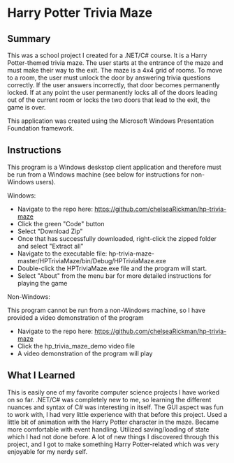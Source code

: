 # Harry Potter Trivia Maze

## Summary

This was a school project I created for a .NET/C# course. It is a Harry Potter-themed trivia maze. The user starts at the entrance of the maze and must make their way to the exit. The maze is a 4x4 grid of rooms. To move to a room, the user must unlock the door by answering trivia questions correctly. If the user answers incorrectly, that door becomes permanently locked. If at any point the user permanently locks all of the doors leading out of the current room or locks the two doors that lead to the exit, the game is over.

This application was created using the Microsoft Windows Presentation Foundation framework.

## Instructions
This program is a Windows deskstop client application and therefore must be run from a Windows machine (see below for instructions for non-Windows users).

Windows:

- Navigate to the repo here: https://github.com/chelseaRickman/hp-trivia-maze
- Click the green "Code" button
- Select "Download Zip"
- Once that has successfully downloaded, right-click the zipped folder and select "Extract all"
- Navigate to the executable file: hp-trivia-maze-master/HPTriviaMaze/bin/Debug/HPTriviaMaze.exe
- Double-click the HPTriviaMaze.exe file and the program will start.
- Select "About" from the menu bar for more detailed instructions for playing the game

Non-Windows:

This program cannot be run from a non-Windows machine, so I have provided a video demonstration of the program
- Navigate to the repo here: https://github.com/chelseaRickman/hp-trivia-maze
- Click the hp_trivia_maze_demo video file
- A video demonstration of the program will play

## What I Learned

This is easily one of my favorite computer science projects I have worked on so far. .NET/C# was completely new to me, so learning the different nuances and syntax of C# was interesting in itself. The GUI aspect was fun to work with, I had very little experience with that before this project. Used a little bit of animation with the Harry Potter character in the maze. Became more comfortable with event handling. Utilized saving/loading of state which I had not done before. A lot of new things I discovered through this project, and I got to make something Harry Potter-related which was very enjoyable for my nerdy self.
